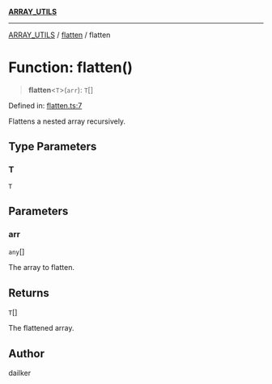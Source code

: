 [**ARRAY_UTILS**](../../README.md)

***

[ARRAY_UTILS](../../README.md) / [flatten](../README.md) / flatten

# Function: flatten()

> **flatten**\<`T`\>(`arr`): `T`[]

Defined in: [flatten.ts:7](https://github.com/dailker/everyutil/blob/669c80948347059212c7a0ef09fd720ca9b1c411/src/array/flatten.ts#L7)

Flattens a nested array recursively.

## Type Parameters

### T

`T`

## Parameters

### arr

`any`[]

The array to flatten.

## Returns

`T`[]

The flattened array.

## Author

dailker
